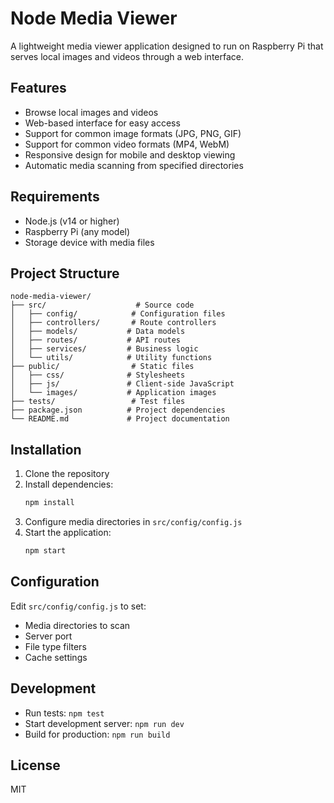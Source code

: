 # Node Media Viewer

A lightweight media viewer application designed to run on Raspberry Pi that serves local images and videos through a web interface.

## Features
- Browse local images and videos
- Web-based interface for easy access
- Support for common image formats (JPG, PNG, GIF)
- Support for common video formats (MP4, WebM)
- Responsive design for mobile and desktop viewing
- Automatic media scanning from specified directories

## Requirements
- Node.js (v14 or higher)
- Raspberry Pi (any model)
- Storage device with media files

## Project Structure
```
node-media-viewer/
├── src/                    # Source code
│   ├── config/            # Configuration files
│   ├── controllers/       # Route controllers
│   ├── models/           # Data models
│   ├── routes/           # API routes
│   ├── services/         # Business logic
│   └── utils/            # Utility functions
├── public/                # Static files
│   ├── css/              # Stylesheets
│   ├── js/               # Client-side JavaScript
│   └── images/           # Application images
├── tests/                 # Test files
├── package.json          # Project dependencies
└── README.md             # Project documentation
```

## Installation
1. Clone the repository
2. Install dependencies:
   ```bash
   npm install
   ```
3. Configure media directories in `src/config/config.js`
4. Start the application:
   ```bash
   npm start
   ```

## Configuration
Edit `src/config/config.js` to set:
- Media directories to scan
- Server port
- File type filters
- Cache settings

## Development
- Run tests: `npm test`
- Start development server: `npm run dev`
- Build for production: `npm run build`

## License
MIT 